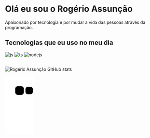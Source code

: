# Olá eu sou o Rogério Assunção
Apaixonado por tecnologia e por mudar a vida das pessoas através da programação.

## Tecnologias que eu uso no meu dia

<div style="display: inline_block" alin>
  <img align="center" alt="js" src="https://img.shields.io/badge/JavaScript-F7DF1E?style=for-the-badge&logo=javascript&logoColor=black" />
  <img align="center" alt="ts" src="https://img.shields.io/badge/TypeScript-007ACC?style=for-the-badge&logo=typescript&logoColor=white" />
  <img align="center" alt="nodejs" src="https://img.shields.io/badge/Node.js-43853D?style=for-the-badge&logo=node.js&logoColor=white" />
</div><br/>

![Rogério Assunção GitHub stats](https://github-readme-stats.vercel.app/api?username=rogeriofourdev&show_icons=true&theme=highcontrast&count_private=true)

![Snake animation](https://github.com/rafaballerini/rafaballerini/blob/output/github-contribution-grid-snake.svg)

